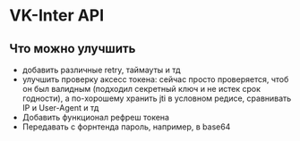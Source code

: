 # VK-Inter API

## Что можно улучшить
- добавить различные retry, таймауты и тд
- улучшить проверку аксесс токена: сейчас просто проверяется, чтоб он был валидным (подходил секретный ключ и не истек срок годности), а по-хорошему хранить jti в условном редисе, сравнивать IP и User-Agent и тд
- Добавить функционал рефреш токена
- Передавать с форнтенда пароль, например, в base64